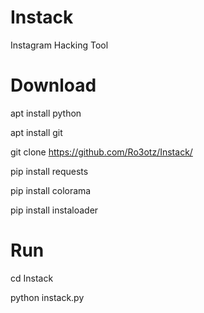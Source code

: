 # Instack
Instagram Hacking Tool
# Download
apt install python

apt install git

git clone https://github.com/Ro3otz/Instack/

pip install requests

pip install colorama

pip install instaloader

# Run
cd Instack

python instack.py
